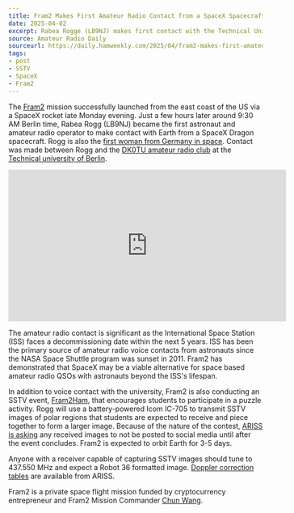 ```yaml
---
title: Fram2 Makes First Amateur Radio Contact from a SpaceX Spacecraft
date: 2025-04-02
excerpt: Rabea Rogge (LB9NJ) makes first contact with the Technical University of Berlin.
source: Amateur Radio Daily
sourceurl: https://daily.hamweekly.com/2025/04/fram2-makes-first-amateur-radio-contacts-via-spacex-spacecraft/
tags:
- post
- SSTV
- SpaceX
- Fram2
---
```

The [Fram2](https://f2.com/) mission successfully launched from the east coast of the US via a SpaceX rocket late Monday evening. Just a few hours later around 9:30 AM Berlin time, Rabea Rogg (LB9NJ) became the first astronaut and amateur radio operator to make contact with Earth from a SpaceX Dragon spacecraft. Rogg is also the [first woman from Germany in space](https://bsky.app/profile/tuberlin.bsky.social/post/3llqm3quxes2c). Contact was made between Rogg and the [DK0TU amateur radio club](https://www.dk0tu.de/) at the [Technical university of Berlin](https://www.tu.berlin/).

<iframe width="550" height="300" src="https://www.youtube.com/embed/qaL-D4d5Txg?si=7k7L-ngSV9AbNqWr" title="Fram2 contact with DK0TU" frameborder="0" allow="accelerometer; autoplay; clipboard-write; encrypted-media; gyroscope; picture-in-picture; web-share" allowfullscreen></iframe>

The amateur radio contact is significant as the International Space Station (ISS) faces a decommissioning date within the next 5 years. ISS has been the primary source of amateur radio voice contacts from astronauts since the NASA Space Shuttle program was sunset in 2011. Fram2 has demonstrated that SpaceX may be a viable alternative for space based amateur radio QSOs with astronauts beyond the ISS's lifespan.

In addition to voice contact with the university, Fram2 is also conducting an SSTV event, [Fram2Ham](https://fram2ham.com/), that encourages students to participate in a puzzle activity. Rogg will use a battery-powered Icom IC-705 to transmit SSTV images of polar regions that students are expected to receive and piece together to form a larger image. Because of the nature of the contest, [ARISS is asking](https://mastodon.radio/@ARISS_Intl@mastodon.hams.social/114263225513829588) any received images to not be posted to social media until after the event concludes. Fram2 is expected to orbit Earth for 3-5 days.

Anyone with a receiver capable of capturing SSTV images should tune to 437.550 MHz and expect a Robot 36 formatted image. [Doppler correction tables](https://www.ariss.org/doppler-correction-tables.html) are available from ARISS.

Fram2 is a private space flight mission funded by cryptocurrency entrepreneur and Fram2 Mission Commander [Chun Wang](https://en.wikipedia.org/wiki/Chun_Wang).